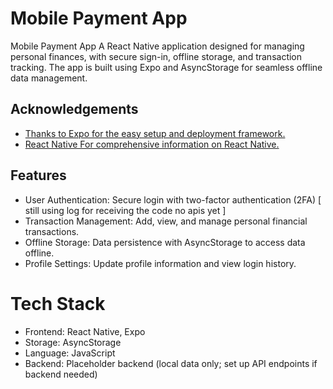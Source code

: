 
# Mobile Payment App

Mobile Payment App
A React Native application designed for managing personal finances, with secure sign-in, offline storage, and transaction tracking. The app is built using Expo and AsyncStorage for seamless offline data management.




## Acknowledgements

 - [Thanks to Expo for the easy setup and deployment framework. ](https://expo.dev/)
 - [React Native For comprehensive information on React Native.](https://reactnative.dev/docs/tutorial)


## Features
 - User Authentication: Secure login with two-factor authentication (2FA) [ still using log for receiving the code no apis yet ]
- Transaction Management: Add, view, and manage personal financial transactions.
- Offline Storage: Data persistence with AsyncStorage to access data offline.
- Profile Settings: Update profile information and view login history.

# Tech Stack
- Frontend: React Native, Expo
- Storage: AsyncStorage
- Language: JavaScript
- Backend: Placeholder backend (local data only; set up API endpoints if backend needed)
